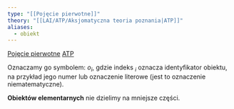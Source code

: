 ```yaml
---
type: "[[Pojęcie pierwotne]]"
theory: "[[LAI/ATP/Aksjomatyczna teoria poznania|ATP]]"
aliases:
  - obiekt
---
```

[Pojęcie pierwotne](Pojęcie%20pierwotne.md) [ATP](LAI/ATP/Aksjomatyczna%20teoria%20poznania.md)

Oznaczamy go symbolem: $o_{i}$, gdzie indeks $_i$ oznacza identyfikator obiektu, na przykład jego numer lub oznaczenie literowe (jest to oznaczenie niematematyczne).

**Obiektów elementarnych** nie dzielimy na mniejsze części.